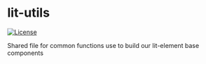 # lit-utils

[![License](https://img.shields.io/badge/License-Apache%202.0-blue.svg)](https://opensource.org/licenses/Apache-2.0)

Shared file for common functions use to build our lit-element base components
